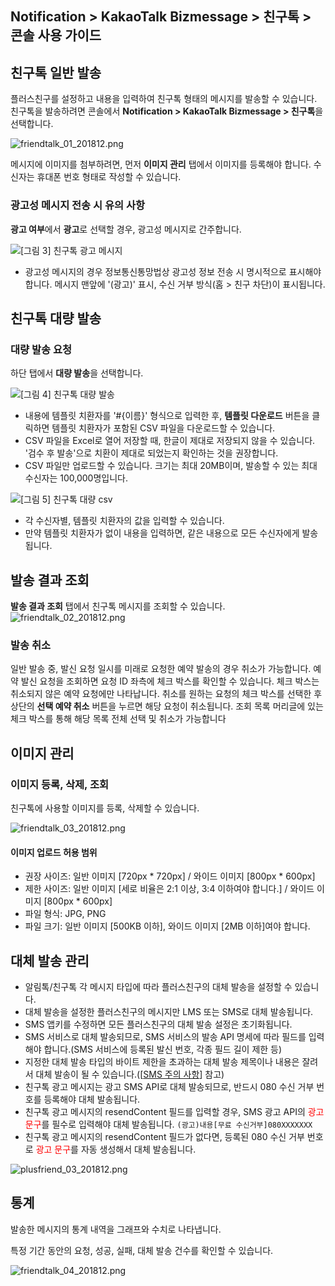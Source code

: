 ## Notification > KakaoTalk Bizmessage > 친구톡 > 콘솔 사용 가이드

## 친구톡 일반 발송

플러스친구를 설정하고 내용을 입력하여 친구톡 형태의 메시지를 발송할 수 있습니다.
친구톡을 발송하려면  콘솔에서 **Notification > KakaoTalk Bizmessage > 친구톡**을 선택합니다.

![friendtalk_01_201812.png](https://static.toastoven.net/prod_alimtalk/friendtalk_01_201812.png)

메시지에 이미지를 첨부하려면, 먼저 **이미지 관리** 탭에서 이미지를 등록해야 합니다.
수신자는 휴대폰 번호 형태로 작성할 수 있습니다.

### 광고성 메시지 전송 시 유의 사항

**광고 여부**에서 **광고**로 선택할 경우, 광고성 메시지로 간주합니다.

![[그림 3] 친구톡 광고 메시지](http://static.toastoven.net/prod_alimtalk/friendtalk_02.png)

* 광고성 메시지의 경우 정보통신통망법상 광고성 정보 전송 시 명시적으로 표시해야 합니다. 메시지 맨앞에 '(광고)' 표시, 수신 거부 방식(홈 > 친구 차단)이 표시됩니다.

## 친구톡 대량 발송

### 대량 발송 요청
하단 탭에서 **대량 발송**을 선택합니다.

![[그림 4] 친구톡 대량 발송](http://static.toastoven.net/prod_alimtalk/friendtalk_mass_04.png)

* 내용에 템플릿 치환자를 '#{이름}' 형식으로 입력한 후, **템플릿 다운로드** 버튼을 클릭하면 템플릿 치환자가 포함된 CSV 파일을 다운로드할 수 있습니다.
* CSV 파일을 Excel로 열어 저장할 때, 한글이 제대로 저장되지 않을 수 있습니다. '검수 후 발송'으로 치환이 제대로 되었는지 확인하는 것을 권장합니다.
* CSV 파일만 업로드할 수 있습니다. 크기는 최대 20MB이며, 발송할 수 있는 최대 수신자는 100,000명입니다.

![[그림 5] 친구톡 대량 csv](http://static.toastoven.net/prod_alimtalk/friendtalk_mass_05.png)

* 각 수신자별, 템플릿 치환자의 값을 입력할 수 있습니다.
* 만약 템플릿 치환자가 없이 내용을 입력하면, 같은 내용으로 모든 수신자에게 발송됩니다.

## 발송 결과 조회

**발송 결과 조회** 탭에서 친구톡 메시지를 조회할 수 있습니다.
![friendtalk_02_201812.png](https://static.toastoven.net/prod_alimtalk/friendtalk_02_201812.png)

### 발송 취소

일반 발송 중, 발신 요청 일시를 미래로 요청한 예약 발송의 경우 취소가 가능합니다.
예약 발신 요청을 조회하면 요청 ID 좌측에 체크 박스를 확인할 수 있습니다.
체크 박스는 취소되지 않은 예약 요청에만 나타납니다.
취소를 원하는 요청의 체크 박스를 선택한 후 상단의 **선택 예약 취소** 버튼을 누르면 해당 요청이 취소됩니다.
조회 목록 머리글에 있는 체크 박스를 통해 해당 목록 전체 선택 및 취소가 가능합니다

## 이미지 관리

### 이미지 등록, 삭제, 조회

친구톡에 사용할 이미지를 등록, 삭제할 수 있습니다.

![friendtalk_03_201812.png](https://static.toastoven.net/prod_alimtalk/friendtalk_03_201812.png)

#### 이미지 업로드 허용 범위
* 권장 사이즈: 일반 이미지 [720px * 720px] / 와이드 이미지 [800px * 600px]
* 제한 사이즈: 일반 이미지 [세로 비율은 2:1 이상, 3:4 이하여야 합니다.] / 와이드 이미지 [800px * 600px]
* 파일 형식: JPG, PNG
* 파일 크기: 일반 이미지 [500KB 이하], 와이드 이미지 [2MB 이하]여야 합니다.

## 대체 발송 관리

* 알림톡/친구톡 각 메시지 타입에 따라 플러스친구의 대체 발송을 설정할 수 있습니다.
* 대체 발송을 설정한 플러스친구의 메시지만 LMS 또는 SMS로 대체 발송됩니다.
* SMS 앱키를 수정하면 모든 플러스친구의 대체 발송 설정은 초기화됩니다.
* SMS 서비스로 대체 발송되므로, SMS 서비스의 발송 API 명세에 따라 필드를 입력해야 합니다.(SMS 서비스에 등록된 발신 번호, 각종 필드 길이 제한 등)
* 지정한 대체 발송 타입의 바이트 제한을 초과하는 대체 발송 제목이나 내용은 잘려서 대체 발송이 될 수 있습니다.([[SMS 주의 사항](https://docs.toast.com/ko/Notification/SMS/ko/api-guide/#_1)] 참고)
* 친구톡 광고 메시지는 광고 SMS API로 대체 발송되므로, 반드시 080 수신 거부 번호를 등록해야 대체 발송됩니다.
* 친구톡 광고 메시지의 resendContent 필드를 입력할 경우, SMS 광고 API의 <span style="color:red">광고 문구</span>를 필수로 입력해야 대체 발송됩니다. `(광고)내용[무료 수신거부]080XXXXXXX`
* 친구톡 광고 메시지의 resendContent 필드가 없다면, 등록된 080 수신 거부 번호로 <span style="color:red">광고 문구</span>를 자동 생성해서 대체 발송됩니다.

![plusfriend_03_201812.png](https://static.toastoven.net/prod_alimtalk/plusfriend_03-1_201904.png)


## 통계

발송한 메시지의 통계 내역을 그래프와 수치로 나타냅니다.

특정 기간 동안의 요청, 성공, 실패, 대체 발송 건수를 확인할 수 있습니다.

![friendtalk_04_201812.png](https://static.toastoven.net/prod_alimtalk/friendtalk_04_201812.png)
